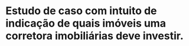 # Estudo de caso com intuito de indicação de quais imóveis uma corretora imobiliárias deve investir.
